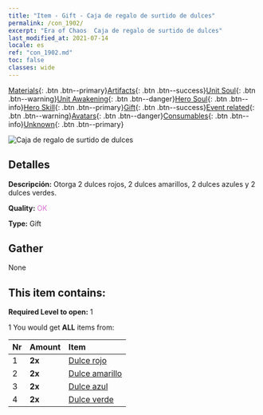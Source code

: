 ```yaml
---
title: "Item - Gift - Caja de regalo de surtido de dulces"
permalink: /con_1902/
excerpt: "Era of Chaos  Caja de regalo de surtido de dulces"
last_modified_at: 2021-07-14
locale: es
ref: "con_1902.md"
toc: false
classes: wide
---
```

 [Materials](/ItemsES/){: .btn .btn--primary}[Artifacts](/ItemsES/Artifacts/){: .btn .btn--success}[Unit Soul](/ItemsES/UnitSoul/){: .btn .btn--warning}[Unit Awakening](/ItemsES/UnitAwakening/){: .btn .btn--danger}[Hero Soul](/ItemsES/HeroSoul/){: .btn .btn--info}[Hero Skill](/ItemsES/HeroSkill/){: .btn .btn--primary}[Gift](/ItemsES/Gift/){: .btn .btn--success}[Event related](/ItemsES/Events/){: .btn .btn--warning}[Avatars](/ItemsES/Avatars/){: .btn .btn--danger}[Consumables](/ItemsES/Consumables/){: .btn .btn--info}[Unknown](/ItemsES/Unknown/){: .btn .btn--primary}

 ![Caja de regalo de surtido de dulces](/images/t/i_907525.png)

## Detalles
 **Descripción:** Otorga 2 dulces rojos, 2 dulces amarillos, 2 dulces azules y 2 dulces verdes.

 **Quality:** <span style="color: #DA70D6">OK</span>

 **Type:** Gift

## Gather

  None

## This item contains:

 **Required Level to open:** 1

 1 You would get **ALL** items  from:

  | Nr | Amount |     Item    |
  |:---|:-------|:------------|
  | 1 |  **2x** | [Dulce rojo](/ItemsES/con_549/) |  | 
  | 2 |  **2x** | [Dulce amarillo](/ItemsES/con_550/) |  | 
  | 3 |  **2x** | [Dulce azul](/ItemsES/con_551/) |  | 
  | 4 |  **2x** | [Dulce verde](/ItemsES/con_552/) |  | 
